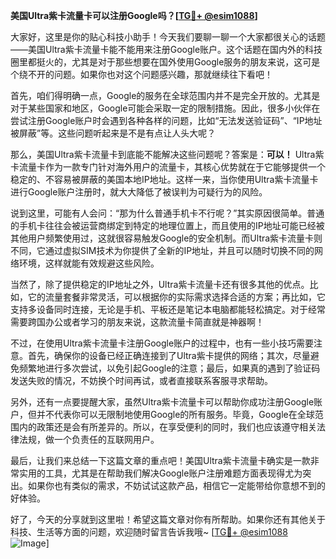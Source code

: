**美国Ultra紫卡流量卡可以注册Google吗？[[TG💪+ @esim1088](https://t.me/s/esim1088)]**

大家好，这里是你的贴心科技小助手！今天我们要聊一聊一个大家都很关心的话题——美国Ultra紫卡流量卡能不能用来注册Google账户。这个话题在国内外的科技圈里都挺火的，尤其是对于那些想要在国外使用Google服务的朋友来说，这可是个绕不开的问题。如果你也对这个问题感兴趣，那就继续往下看吧！

首先，咱们得明确一点，Google的服务在全球范围内并不是完全开放的。尤其是对于某些国家和地区，Google可能会采取一定的限制措施。因此，很多小伙伴在尝试注册Google账户时会遇到各种各样的问题，比如“无法发送验证码”、“IP地址被屏蔽”等。这些问题听起来是不是有点让人头大呢？

那么，美国Ultra紫卡流量卡到底能不能解决这些问题呢？答案是：**可以！** Ultra紫卡流量卡作为一款专门针对海外用户的流量卡，其核心优势就在于它能够提供一个稳定的、不容易被屏蔽的美国本地IP地址。这样一来，当你使用Ultra紫卡流量卡进行Google账户注册时，就大大降低了被误判为可疑行为的风险。

说到这里，可能有人会问：“那为什么普通手机卡不行呢？”其实原因很简单。普通的手机卡往往会被运营商绑定到特定的地理位置上，而且使用的IP地址可能已经被其他用户频繁使用过，这就很容易触发Google的安全机制。而Ultra紫卡流量卡则不同，它通过虚拟SIM技术为你提供了全新的IP地址，并且可以随时切换不同的网络环境，这样就能有效规避这些风险。

当然了，除了提供稳定的IP地址之外，Ultra紫卡流量卡还有很多其他的优点。比如，它的流量套餐非常灵活，可以根据你的实际需求选择合适的方案；再比如，它支持多设备同时连接，无论是手机、平板还是笔记本电脑都能轻松搞定。对于经常需要跨国办公或者学习的朋友来说，这款流量卡简直就是神器啊！

不过，在使用Ultra紫卡流量卡注册Google账户的过程中，也有一些小技巧需要注意。首先，确保你的设备已经正确连接到了Ultra紫卡提供的网络；其次，尽量避免频繁地进行多次尝试，以免引起Google的注意；最后，如果真的遇到了验证码发送失败的情况，不妨换个时间再试，或者直接联系客服寻求帮助。

另外，还有一点要提醒大家，虽然Ultra紫卡流量卡可以帮助你成功注册Google账户，但并不代表你可以无限制地使用Google的所有服务。毕竟，Google在全球范围内的政策还是会有所差异的。所以，在享受便利的同时，我们也应该遵守相关法律法规，做一个负责任的互联网用户。

最后，让我们来总结一下这篇文章的重点吧！美国Ultra紫卡流量卡确实是一款非常实用的工具，尤其是在帮助我们解决Google账户注册难题方面表现得尤为突出。如果你也有类似的需求，不妨试试这款产品，相信它一定能带给你意想不到的好体验。

好了，今天的分享就到这里啦！希望这篇文章对你有所帮助。如果你还有其他关于科技、生活等方面的问题，欢迎随时留言告诉我哦~ [[TG💪+ @esim1088](https://t.me/s/esim1088) ![Image](https://i.postimg.cc/4NQfJmqS/Snipaste-2025-05-13-00-14-12.png)]